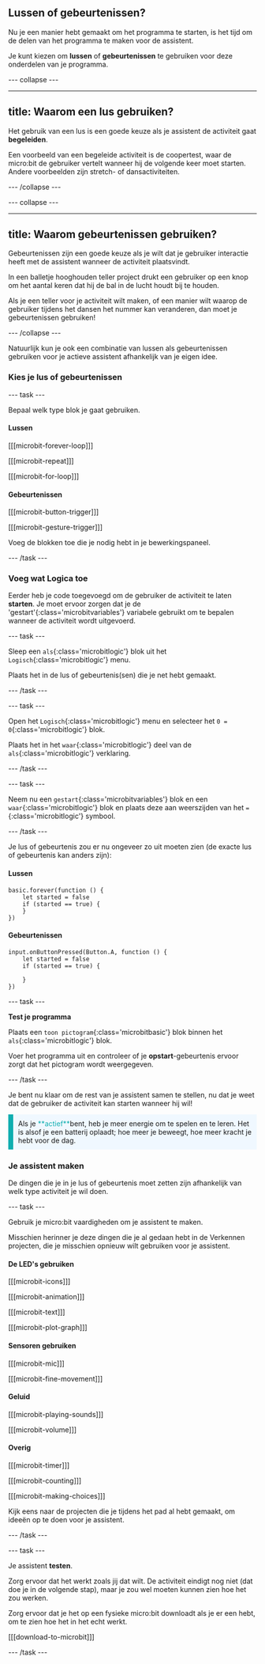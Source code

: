## Lussen of gebeurtenissen?

Nu je een manier hebt gemaakt om het programma te starten, is het tijd om de delen van het programma te maken voor de assistent.

Je kunt kiezen om **lussen** of **gebeurtenissen** te gebruiken voor deze onderdelen van je programma.

\--- collapse ---

***

## title: Waarom een lus gebruiken?

Het gebruik van een lus is een goede keuze als je assistent de activiteit gaat **begeleiden**.

Een voorbeeld van een begeleide activiteit is de coopertest, waar de micro:bit de gebruiker vertelt wanneer hij de volgende keer moet starten. Andere voorbeelden zijn stretch- of dansactiviteiten.

\--- /collapse ---

\--- collapse ---

***

## title: Waarom gebeurtenissen gebruiken?

Gebeurtenissen zijn een goede keuze als je wilt dat je gebruiker interactie heeft met de assistent wanneer de activiteit plaatsvindt.

In een balletje hooghouden teller project drukt een gebruiker op een knop om het aantal keren dat hij de bal in de lucht houdt bij te houden.

Als je een teller voor je activiteit wilt maken, of een manier wilt waarop de gebruiker tijdens het dansen het nummer kan veranderen, dan moet je gebeurtenissen gebruiken!

\--- /collapse ---

Natuurlijk kun je ook een combinatie van lussen als gebeurtenissen gebruiken voor je actieve assistent afhankelijk van je eigen idee.

### Kies je lus of gebeurtenissen

\--- task ---

Bepaal welk type blok je gaat gebruiken.

#### Lussen

[[[microbit-forever-loop]]]

[[[microbit-repeat]]]

[[[microbit-for-loop]]]

#### Gebeurtenissen

[[[microbit-button-trigger]]]

[[[microbit-gesture-trigger]]]

Voeg de blokken toe die je nodig hebt in je bewerkingspaneel.

\--- /task ---

### Voeg wat Logica toe

Eerder heb je code toegevoegd om de gebruiker de activiteit te laten **starten**. Je moet ervoor zorgen dat je de 'gestart'{:class='microbitvariables'} variabele gebruikt om te bepalen wanneer de activiteit wordt uitgevoerd.

\--- task ---

Sleep een `als`{:class='microbitlogic'} blok uit het `Logisch`{:class='microbitlogic'} menu.

Plaats het in de lus of gebeurtenis(sen) die je net hebt gemaakt.

\--- /task ---

\--- task ---

Open het `Logisch`{:class='microbitlogic'} menu en selecteer het `0 = 0`{:class='microbitlogic'} blok.

Plaats het in het `waar`{:class='microbitlogic'} deel van de `als`{:class='microbitlogic'} verklaring.

\--- /task ---

\--- task ---

Neem nu een `gestart`{:class='microbitvariables'} blok en een `waar`{:class='microbitlogic'} blok en plaats deze aan weerszijden van het `=`{:class='microbitlogic'} symbool.

\--- /task ---

Je lus of gebeurtenis zou er nu ongeveer zo uit moeten zien (de exacte lus of gebeurtenis kan anders zijn):

#### Lussen

```microbit
basic.forever(function () {
    let started = false
    if (started == true) {
    }
})
```

#### Gebeurtenissen

```microbit
input.onButtonPressed(Button.A, function () {
    let started = false
    if (started == true) {
    	
    }
})
```

\--- task ---

**Test je programma**

Plaats een `toon pictogram`{:class='microbitbasic'} blok binnen het `als`{:class='microbitlogic'} blok.

Voer het programma uit en controleer of je **opstart**-gebeurtenis ervoor zorgt dat het pictogram wordt weergegeven.

\--- /task ---

Je bent nu klaar om de rest van je assistent samen te stellen, nu dat je weet dat de gebruiker de activiteit kan starten wanneer hij wil!

<p style="border-left: solid; border-width:10px; border-color: #0faeb0; background-color: aliceblue; padding: 10px;">
  Als je <span style="color: #0faeb0">**actief**</span>bent, heb je meer energie om te spelen en te leren. Het is alsof je een batterij oplaadt; hoe meer je beweegt, hoe meer kracht je hebt voor de dag.
</p>

### Je assistent maken

De dingen die je in je lus of gebeurtenis moet zetten zijn afhankelijk van welk type activiteit je wil doen.

\--- task ---

Gebruik je micro:bit vaardigheden om je assistent te maken.

Misschien herinner je deze dingen die je al gedaan hebt in de Verkennen projecten, die je misschien opnieuw wilt gebruiken voor je assistent.

#### De LED's gebruiken

[[[microbit-icons]]]

[[[microbit-animation]]]

[[[microbit-text]]]

[[[microbit-plot-graph]]]

#### Sensoren gebruiken

[[[microbit-mic]]]

[[[microbit-fine-movement]]]

#### Geluid

[[[microbit-playing-sounds]]]

[[[microbit-volume]]]

#### Overig

[[[microbit-timer]]]

[[[microbit-counting]]]

[[[microbit-making-choices]]]

Kijk eens naar de projecten die je tijdens het pad al hebt gemaakt, om ideeën op te doen voor je assistent.

\--- /task ---

\--- task ---

Je assistent **testen**.

Zorg ervoor dat het werkt zoals jij dat wilt. De activiteit eindigt nog niet (dat doe je in de volgende stap), maar je zou wel moeten kunnen zien hoe het zou werken.

Zorg ervoor dat je het op een fysieke micro:bit downloadt als je er een hebt, om te zien hoe het in het echt werkt.

[[[download-to-microbit]]]

\--- /task ---
